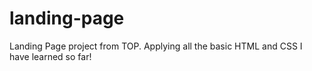 # landing-page
Landing Page project from TOP. Applying all the basic HTML and CSS I have learned so far!
